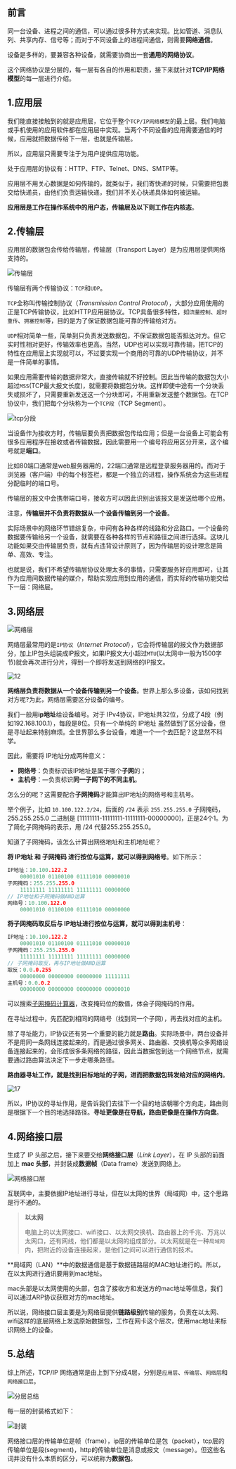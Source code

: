 ## 前言

同一台设备、进程之间的通信，可以通过很多种方式来实现。比如管道、消息队列、共享内存、信号等；而对于不同设备上的进程间通信，则需要**网络通信**。

设备是多样的，要兼容各种设备，就需要协商出一套**通用的网络协议**。

这个网络协议是分层的，每一层有各自的作用和职责，接下来就针对**TCP/IP网络模型**的每一层进行介绍。

## 1.应用层

我们能直接接触到的就是应用层，它位于整个`TCP/IP网络模型`的最上层。我们电脑或手机使用的应用软件都在应用层中实现。当两个不同设备的应用需要通信的时候，应用就把数据传给下一层，也就是传输层。

所以，应用层只需要专注于为用户提供应用功能。

处于应用层的协议有：HTTP、FTP、Telnet、DNS、SMTP等。

应用层不用关心数据是如何传输的，就类似于，我们寄快递的时候，只需要把包裹交给快递员，由他们负责运输快递，我们并不关心快递具体如何被运输。

**应用层是工作在操作系统中的用户态，传输层及以下则工作在内核态**。

## 2.传输层

应用层的数据包会传给传输层，传输层（Transport Layer）是为应用层提供网络支持的。

![传输层](..\imgs\1.1_2.1.png)

传输层有两个传输协议：`TCP`和`UDP`。

`TCP`全称叫传输控制协议（*Transmission Control Protocol*），大部分应用使用的正是TCP传输协议，比如HTTP应用层协议。TCP具备很多特性，如`流量控制`、`超时重传`、`拥塞控制`等，目的是为了保证数据包能可靠的传输给对方。

`UDP`相对简单一些，简单到只负责发送数据包，不保证数据包能否抵达对方。但它实时性相对更好，传输效率也更高。当然，UDP也可以实现可靠传输，把TCP的特性在应用层上实现就可以，不过要实现一个商用的可靠的UDP传输协议，并不是一件简单的事情。

如果应用需要传输的数据非常大，直接传输就不好控制。因此当传输的数据包大小超过`MSS`(TCP最大报文长度)，就需要将数据包分块。这样即使中途有一个分块丢失或损坏了，只需要重新发送这一个分块即可，不用重新发送整个数据包。在TCP协议中，我们把每个分块称为一个`TCP段`（TCP Segment）。

![tcp分段](../imgs/tcp分段.png)

当设备作为接收方时，传输层要负责把数据包传给应用；但是一台设备上可能会有很多应用程序在接收或者传输数据，因此需要用一个编号将应用区分开来，这个编号就是**端口**。

比如80端口通常是web服务器用的，22端口通常是远程登录服务器用的。而对于浏览器（客户端）中的每个标签栏，都是一个独立的进程，操作系统会为这些进程分配临时的端口号。

传输层的报文中会携带端口号，接收方可以因此识别出该报文是发送给哪个应用。

注意，**传输层并不负责将数据从一个设备传输到另一个设备**。

实际场景中的网络环节错综复杂，中间有各种各样的线路和分岔路口。一个设备的数据要传输给另一个设备，就需要在各种各样的节点和路径之间进行选择。这块儿功能如果交由传输层负责，就有点违背设计原则了，因为传输层的设计理念是简单、高效、专注。

也就是说，我们不希望传输层协议处理太多的事情，只需要服务好应用即可，让其作为应用间数据传输的媒介，帮助实现应用到应用的通信，而实际的传输功能交给下一层：网络层。

## 3.网络层

![网络层](../imgs/网络层.png)

网络层最常用的是`IP协议`（*Internet Protocol*），它会将传输层的报文作为数据部分，加上IP包头组装成IP报文，如果IP报文大小超过`MTU`(以太网中一般为1500字节)就会再次进行分片，得到一个即将发送到网络的IP报文。

![12](..\imgs\传输数据拆分.png)

**网络层负责将数据从一个设备传输到另一个设备**。世界上那么多设备，该如何找到对方呢?为此，网络层需要区分设备的编号。

我们一般用**ip地址**给设备编号。对于 IPv4协议，IP地址共32位，分成了4段（例如192.168.100.1），每段是8位。只有一个单纯的 IP地址 虽然做到了区分设备，但是寻址起来特别麻烦。全世界那么多台设备，难道一个一个去匹配？这显然不科学。

因此，需要将 IP地址分成两种意义：

- **网络号**：负责标识该IP地址是属于哪个**子网**的；
- **主机号**：—负责标识**同一子网下的不同主机**。

怎么分的呢？这需要配合**子网掩码**才能算出IP地址的网络号和主机号。

举个例子，比如 `10.100.122.2/24`，后面的 `/24` 表示 `255.255.255.0` 子网掩码，255.255.255.0 二进制是 [11111111-11111111-11111111-00000000]，正是24个1。为了简化子网掩码的表示，用 /24 代替255.255.255.0。

知道了子网掩码，该怎么计算出网络地址和主机地址呢？

**将 IP地址 和 子网掩码 进行按位与运算，就可以得到网络号**。如下所示：

```go
IP地址：10.100.122.2
	00001010 01100100 01111010 00000010
子网掩码：255.255.255.0
	11111111 11111111 11111111 00000000
// IP地址和子网掩码做AND运算
网络号：10.100.122.0
	00001010 01100100 01111010 00000000
```

**将子网掩码取反后与 IP地址进行按位与运算，就可以得到主机号**：

```go
IP地址：10.100.122.2
	00001010 01100100 01111010 00000010
子网掩码：255.255.255.0
	11111111 11111111 11111111 00000000
// 子网掩码取反，再与IP地址做AND运算
取反：0.0.0.255
	00000000 00000000 00000000 11111111
主机号：0.0.0.2
	00000000 00000000 00000000 00000010
```

可以搜索[子网掩码计算器](https://iiis.tsinghua.edu.cn/ip/)，改变掩码位的数值，体会子网掩码的作用。

在寻址过程中，先匹配到相同的网络号（找到同一个子网），再去找对应的主机。

除了寻址能力，IP协议还有另一个重要的能力就是**路由**。实际场景中，两台设备并不是用同一条网线连接起来的，而是通过很多网关、路由器、交换机等众多网络设备连接起来的，会形成很多条网络的路径，因此当数据包到达一个网络节点，就需要通过路由算法决定下一步走哪条路径。

**路由器寻址工作，就是找到目标地址的子网，进而把数据包转发给对应的网络内**。

![17](..\imgs\1.1_3.3.jpg)

所以，IP协议的寻址作用，是告诉我们去往下一个目的地该朝哪个方向走，路由则是根据下一个目的地选择路径。**寻址更像是在导航，路由更像是在操作方向盘**。

## 4.网络接口层

生成了 IP 头部之后，接下来要交给**网络接口层**（*Link Layer*），在 IP 头部的前面加上 **mac 头部**，并封装成**数据帧**（Data frame）发送到网络上。

![网络接口层](..\imgs\1.1_4.1.png)

互联网中，主要依据IP地址进行寻址，但在以太网的世界（局域网）中，这个思路是行不通的。

>  **以太网**
>
>  电脑上的以太网接口、wifi接口、以太网交换机、路由器上的千兆、万兆以太网口，还有网线，他们都是以太网的组成部分。以太网就是在一种`局域网`内，把附近的设备连接起来，是他们之间可以进行通信的技术。

**局域网（LAN）**中的数据通信是基于数据链路层的MAC地址进行的。所以，在以太网进行通讯要用到mac地址。

mac头部是以太网使用的头部，包含了接收方和发送方的mac地址等信息，我们可以通过ARP协议获取对方的mac地址。

所以说，网络接口层主要是为网络层提供**链路级别**传输的服务，负责在以太网、wifi这样的底层网络上发送原始数据包，工作在网卡这个层次，使用mac地址来标识网络上的设备。

## 5.总结

综上所述，TCP/IP 网络通常是由上到下分成4层，分别是`应用层`、`传输层`、`网络层`和`网络接口层`。

![分层总结](../imgs/分层总结.png)

每一层的封装格式如下：

![封装](../imgs/封装.png)

网络接口层的传输单位是帧（frame），ip层的传输单位是包（packet），tcp层的传输单位是段(segment)，http的传输单位是消息或报文（message）。但这些名词并没有什么本质的区分，可以统称为**数据包**。